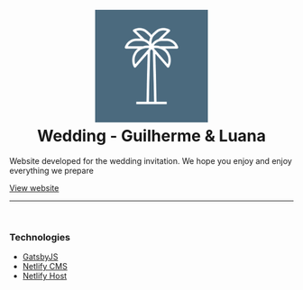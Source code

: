 <h1 align="center">
  <br>
  <a href="https://www.gatsbyjs.com/plugins/gatsby-plugin-google-fonts-v2/"><img src="./static/img/icon-app.png" alt="Wedding - Guilherme & Luana" title="Wedding - Guilherme & Luana" width="200"></a>
  <br>
  Wedding - Guilherme & Luana
  <br>
</h1>

Website developed for the wedding invitation. We hope you enjoy and enjoy everything we prepare

[View website](https://www.guilhermeeluana.com.br/)

---

<br/>

### Technologies

- [GatsbyJS](https://www.gatsbyjs.com/)
- [Netlify CMS](https://www.netlifycms.org/)
- [Netlify Host](https://www.netlify.com/)
